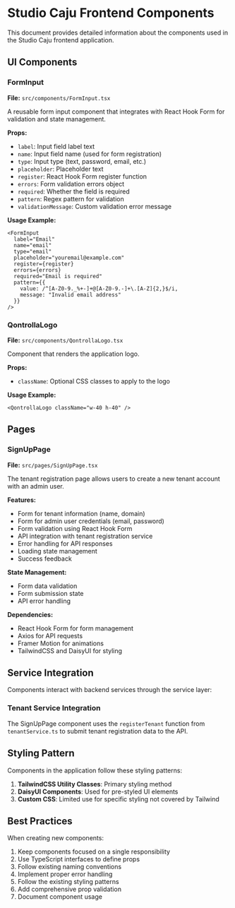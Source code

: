# Studio Caju Frontend Components

This document provides detailed information about the components used in the Studio Caju frontend application.

## UI Components

### FormInput

**File:** `src/components/FormInput.tsx`

A reusable form input component that integrates with React Hook Form for validation and state management.

**Props:**
- `label`: Input field label text
- `name`: Input field name (used for form registration)
- `type`: Input type (text, password, email, etc.)
- `placeholder`: Placeholder text
- `register`: React Hook Form register function
- `errors`: Form validation errors object
- `required`: Whether the field is required
- `pattern`: Regex pattern for validation
- `validationMessage`: Custom validation error message

**Usage Example:**
```tsx
<FormInput
  label="Email"
  name="email"
  type="email"
  placeholder="youremail@example.com"
  register={register}
  errors={errors}
  required="Email is required"
  pattern={{
    value: /^[A-Z0-9._%+-]+@[A-Z0-9.-]+\.[A-Z]{2,}$/i,
    message: "Invalid email address"
  }}
/>
```

### QontrollaLogo

**File:** `src/components/QontrollaLogo.tsx`

Component that renders the application logo.

**Props:**
- `className`: Optional CSS classes to apply to the logo

**Usage Example:**
```tsx
<QontrollaLogo className="w-40 h-40" />
```

## Pages

### SignUpPage

**File:** `src/pages/SignUpPage.tsx`

The tenant registration page allows users to create a new tenant account with an admin user.

**Features:**
- Form for tenant information (name, domain)
- Form for admin user credentials (email, password)
- Form validation using React Hook Form
- API integration with tenant registration service
- Error handling for API responses
- Loading state management
- Success feedback

**State Management:**
- Form data validation
- Form submission state
- API error handling

**Dependencies:**
- React Hook Form for form management
- Axios for API requests
- Framer Motion for animations
- TailwindCSS and DaisyUI for styling

## Service Integration

Components interact with backend services through the service layer:

### Tenant Service Integration

The SignUpPage component uses the `registerTenant` function from `tenantService.ts` to submit tenant registration data to the API.

## Styling Pattern

Components in the application follow these styling patterns:

1. **TailwindCSS Utility Classes**: Primary styling method
2. **DaisyUI Components**: Used for pre-styled UI elements
3. **Custom CSS**: Limited use for specific styling not covered by Tailwind

## Best Practices

When creating new components:

1. Keep components focused on a single responsibility
2. Use TypeScript interfaces to define props
3. Follow existing naming conventions
4. Implement proper error handling
5. Follow the existing styling patterns
6. Add comprehensive prop validation
7. Document component usage 
